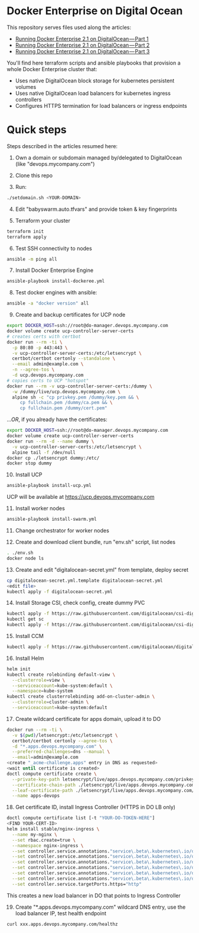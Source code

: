 Docker Enterprise on Digital Ocean
====

This repository serves files used along the articles:

* [Running Docker Enterprise 2.1 on DigitalOcean — Part 1](https://link.medium.com/0XPAOy21ZR)
* [Running Docker Enterprise 2.1 on DigitalOcean — Part 2](https://link.medium.com/yXqG11xt0R)
* [Running Docker Enterprise 2.1 on DigitalOcean — Part 3](https://link.medium.com/A7KisfnQ3R)

You'll find here terraform scripts and ansible playbooks that provision a whole Docker Enterprise cluster that:

* Uses native DigitalOcean block storage for kubernetes persistent volumes
* Uses native DigitalOcean load balancers for kubernetes ingress controllers
* Configures HTTPS termination for load balancers or ingress endpoints

# Quick steps

Steps described in the articles resumed here:

1. Own a domain or subdomain managed by/delegated to DigitalOcean (like "devops.mycompany.com")

2. Clone this repo

3. Run:

```sh
./setdomain.sh <YOUR-DOMAIN>
```

4. Edit "babyswarm.auto.tfvars" and provide token & key fingerprints

5. Terraform your cluster

```sh
terraform init
terraform apply
```

6. Test SSH connectivity to nodes

```sh
ansible -m ping all
```

7. Install Docker Enterprise Engine

```sh
ansible-playbook install-dockeree.yml
```

8. Test docker engines with ansible:

```sh
ansible -a "docker version" all
```

9. Create and backup certificates for UCP node

```sh
export DOCKER_HOST=ssh://root@do-manager.devops.mycompany.com
docker volume create ucp-controller-server-certs
# creates certs with certbot
docker run --rm -ti \
  -p 80:80 -p 443:443 \
  -v ucp-controller-server-certs:/etc/letsencrypt \
  certbot/certbot certonly --standalone \
  --email admin@example.com \
  -n --agree-tos \
  -d ucp.devops.mycompany.com
# copies certs to UCP "hotspot"
docker run --rm -v ucp-controller-server-certs:/dummy \
  -w /dummy/live/ucp.devops.mycompany.com \
  alpine sh -c "cp privkey.pem /dummy/key.pem && \
     cp fullchain.pem /dummy/ca.pem && \
     cp fullchain.pem /dummy/cert.pem"
```

...*OR*, if you already have the certificates:

```sh
export DOCKER_HOST=ssh://root@do-manager.devops.mycompany.com
docker volume create ucp-controller-server-certs
docker run --rm -d --name dummy \
  -v ucp-controller-server-certs:/etc/letsencrypt \
  alpine tail -f /dev/null
docker cp ./letsencrypt dummy:/etc/
docker stop dummy
```

10. Install UCP

```sh
ansible-playbook install-ucp.yml
```

UCP will be available at https://ucp.devops.mycompany.com

11. Install worker nodes

```sh
ansible-playbook install-swarm.yml
```

11. Change orchestrator for worker nodes

12. Create and download client bundle, run "env.sh" script, list nodes

```sh
. ./env.sh
docker node ls
```

13. Create and edit "digitalocean-secret.yml" from template, deploy secret

```sh
cp digitalocean-secret.yml.template digitalocean-secret.yml
<edit file>
kubectl apply -f digitalocean-secret.yml
```

14. Install Storage CSI, check config, create dummy PVC

```sh
kubectl apply -f https://raw.githubusercontent.com/digitalocean/csi-digitalocean/master/deploy/kubernetes/releases/csi-digitalocean-v0.2.0.yaml
kubectl get sc
kubectl apply -f https://raw.githubusercontent.com/digitalocean/csi-digitalocean/master/examples/kubernetes/deployment-single-volume/pvc.yaml
```

15. Install CCM

```sh
kubectl apply -f https://raw.githubusercontent.com/digitalocean/digitalocean-cloud-controller-manager/master/releases/v0.1.8.yml
```

16. Install Helm

```sh
helm init
kubectl create rolebinding default-view \
  --clusterrole=view \
  --serviceaccount=kube-system:default \
  --namespace=kube-system
kubectl create clusterrolebinding add-on-cluster-admin \
  --clusterrole=cluster-admin \
  --serviceaccount=kube-system:default
```

17. Create wildcard certificate for apps domain, upload it to DO

```sh
docker run --rm -ti \
  -v $(pwd)/letsencrypt:/etc/letsencrypt \
  certbot/certbot certonly --agree-tos \
  -d "*.apps.devops.mycompany.com" \
  --preferred-challenges=dns --manual \
  --email=admin@example.com
<create "_acme-challenge.apps" entry in DNS as requested>
<wait until certificate is created>
doctl compute certificate create \
  --private-key-path letsencrypt/live/apps.devops.mycompany.com/privkey.pem \
  --certificate-chain-path ./letsencrypt/live/apps.devops.mycompany.com/fullchain.pem \
  --leaf-certificate-path ./letsencrypt/live/apps.devops.mycompany.com/fullchain.pem \
  --name apps-devops
```

18. Get certificate ID, install Ingress Controller (HTTPS in DO LB only)

```sh
doctl compute certificate list [-t "YOUR-DO-TOKEN-HERE"]
<FIND YOUR-CERT-ID>
helm install stable/nginx-ingress \
  --name my-nginx \
  --set rbac.create=true \
  --namespace nginx-ingress \
  --set controller.service.annotations."service\.beta\.kubernetes\.io/do-loadbalancer-protocol"="http" \
  --set controller.service.annotations."service\.beta\.kubernetes\.io/do-loadbalancer-algorithm"="round_robin" \
  --set controller.service.annotations."service\.beta\.kubernetes\.io/do-loadbalancer-tls-ports"="443" \
  --set controller.service.annotations."service\.beta\.kubernetes\.io/do-loadbalancer-certificate-id"="YOUR-CERT-ID-HERE" \
  --set controller.service.annotations."service\.beta\.kubernetes\.io/do-loadbalancer-healthcheck-path"="/healthz" \
  --set controller.service.annotations."service\.beta\.kubernetes\.io/do-loadbalancer-redirect-http-to-https"="true" \
  --set controller.service.targetPorts.https="http"
```

This creates a new load balancer in DO that points to Ingress Controller

19. Create "\*.apps.devops.mycompany.com" wildcard DNS entry, use the load balancer IP, test health endpoint

```sh
curl xxx.apps.devops.mycompany.com/healthz
```
